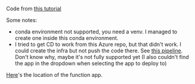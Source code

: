 Code from [this tutorial](https://docs.microsoft.com/en-gb/azure/azure-functions/functions-create-first-function-python)

Some notes:
* conda environment not supported, you need a venv. I managed to create one inside this conda environment.
* I tried to get CD to work from this Azure repo, but that didn't work. I could create the infra but not push the code there. See [this pipeline](https://jbuitelaar.visualstudio.com/Test/_release?definitionId=5&view=mine&_a=releases). Don't know why, maybe it's not fully supported yet (I also couldn't find the app in the dropdown when selecting the app to deploy to)

[Here](https://jb-funcapp-python.azurewebsites.net/api/jbhttpTrigger?name=jb)'s the location of the function app.